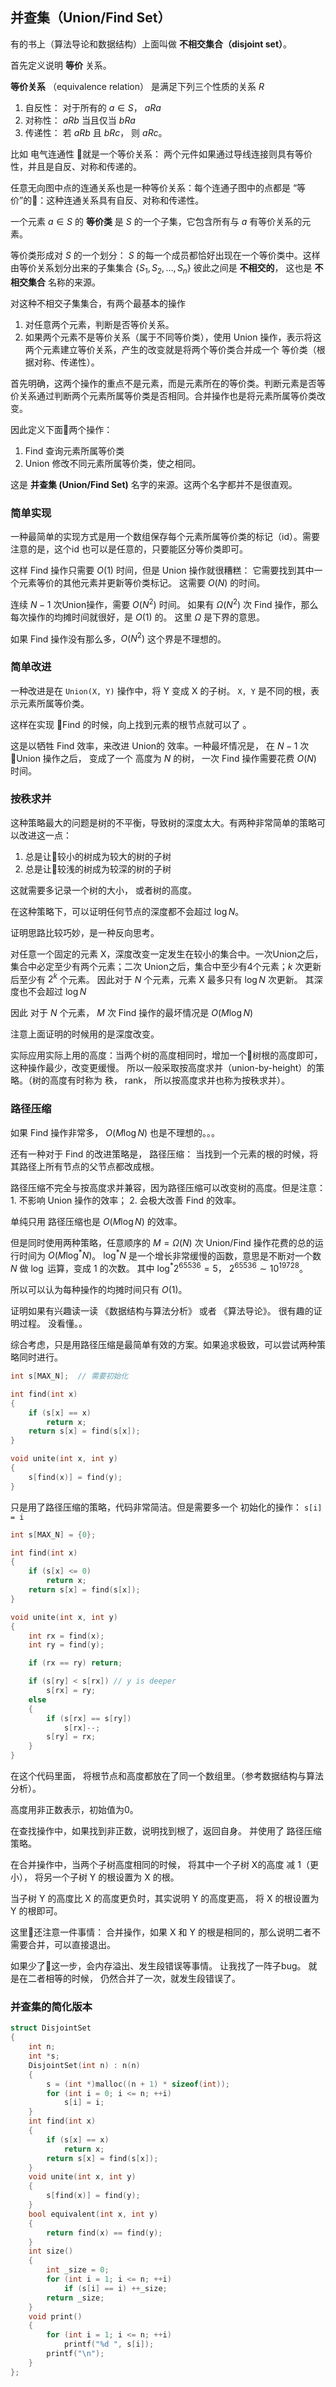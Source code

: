 

## 并查集（Union/Find Set）

有的书上（算法导论和数据结构）上面叫做 **不相交集合（disjoint set）**。

首先定义说明 **等价** 关系。

**等价关系** （equivalence relation） 是满足下列三个性质的关系 $R$

1. 自反性： 对于所有的 $a \in S$， $aRa$
2. 对称性： $aRb$ 当且仅当 $bRa$
3. 传递性： 若 $aRb$ 且 $bRc$， 则 $aRc$。

比如 电气连通性 就是一个等价关系： 两个元件如果通过导线连接则具有等价性，并且是自反、对称和传递的。

任意无向图中点的连通关系也是一种等价关系：每个连通子图中的点都是 “等价”的：这种连通关系具有自反、对称和传递性。

一个元素 $a\in S$ 的 **等价类** 是 $S$ 的一个子集，它包含所有与 $a$ 有等价关系的元素。

等价类形成对 $S$ 的一个划分： $S$ 的每一个成员都恰好出现在一个等价类中。这样由等价关系划分出来的子集集合 $\{S_1, S_2, \dots, S_n\}$ 彼此之间是 **不相交的**， 这也是 **不相交集合** 名称的来源。

对这种不相交子集集合，有两个最基本的操作

1. 对任意两个元素，判断是否等价关系。
2. 如果两个元素不是等价关系（属于不同等价类），使用 Union 操作，表示将这两个元素建立等价关系，产生的改变就是将两个等价类合并成一个 等价类（根据对称、传递性）。

首先明确，这两个操作的重点不是元素，而是元素所在的等价类。判断元素是否等价关系通过判断两个元素所属等价类是否相同。合并操作也是将元素所属等价类改变。

因此定义下面两个操作：

1. Find 查询元素所属等价类
2. Union 修改不同元素所属等价类，使之相同。

这是 **并查集 (Union/Find Set)** 名字的来源。这两个名字都并不是很直观。

### 简单实现

一种最简单的实现方式是用一个数组保存每个元素所属等价类的标记（id）。需要注意的是，这个id 也可以是任意的，只要能区分等价类即可。

这样 Find 操作只需要 $O(1)$ 时间，但是 Union 操作就很糟糕： 它需要找到其中一个元素等价的其他元素并更新等价类标记。 这需要 $O(N)$ 的时间。

连续 $N - 1$ 次Union操作，需要 $O(N^2)$ 时间。 如果有 $\Omega (N^2)$ 次 Find 操作，那么每次操作的均摊时间就很好，是 $O(1)$ 的。 这里 $\Omega$ 是下界的意思。

如果 Find 操作没有那么多，$O(N^2)$ 这个界是不理想的。

### 简单改进

一种改进是在 `Union(X, Y)` 操作中，将 Y 变成 X 的子树。 `X, Y` 是不同的根，表示元素所属等价类。 

这样在实现 Find 的时候，向上找到元素的根节点就可以了 。

这是以牺牲 Find 效率，来改进 Union的 效率。一种最坏情况是， 在 $N - 1$ 次 Union 操作之后， 变成了一个 高度为 $N$ 的树， 一次 Find 操作需要花费 $O(N)$ 时间。


### 按秩求并

这种策略最大的问题是树的不平衡，导致树的深度太大。有两种非常简单的策略可以改进这一点：

1. 总是让较小的树成为较大的树的子树
2. 总是让较浅的树成为较深的树的子树

这就需要多记录一个树的大小， 或者树的高度。

在这种策略下，可以证明任何节点的深度都不会超过 $\log N$。

证明思路比较巧妙，是一种反向思考。

对任意一个固定的元素 X，深度改变一定发生在较小的集合中。一次Union之后，集合中必定至少有两个元素；二次 Union之后，集合中至少有4个元素；$k$ 次更新后至少有 $2^k$ 个元素。 因此对于 $N$ 个元素，元素 X 最多只有 $\log N$ 次更新。 其深度也不会超过 $\log N$

因此 对于 $N$ 个元素， $M$ 次 Find 操作的最坏情况是 $O(M\log N)$

注意上面证明的时候用的是深度改变。

实际应用实际上用的高度：当两个树的高度相同时，增加一个树根的高度即可，这种操作最少，改变更缓慢。 所以一般采取按高度求并（union-by-height）的策略。（树的高度有时称为 秩， rank， 所以按高度求并也称为按秩求并）。

### 路径压缩

如果 Find 操作非常多， $O(M\log N)$ 也是不理想的。。。

还有一种对于 Find 的改进策略是， 路径压缩： 当找到一个元素的根的时候，将其路径上所有节点的父节点都改成根。

路径压缩不完全与按高度求并兼容，因为路径压缩可以改变树的高度。但是注意： 1. 不影响 Union 操作的效率； 2. 会极大改善 Find 的效率。

单纯只用 路径压缩也是 $O(M\log N)$ 的效率。

但是同时使用两种策略，任意顺序的 $M = \Omega(N)$ 次 Union/Find 操作花费的总的运行时间为 $O(M\log ^*N)$。 $\log^*N$ 是一个增长非常缓慢的函数，意思是不断对一个数 $N$ 做 $\log$ 运算，变成 1 的次数。 其中 $\log^*2^{65536} = 5$， $2^{65536}\sim 10^{19728}$。 

所以可以认为每种操作的均摊时间只有 $O(1)$。

证明如果有兴趣读一读 《数据结构与算法分析》 或者 《算法导论》。 很有趣的证明过程。 没看懂。。


综合考虑，只是用路径压缩是最简单有效的方案。如果追求极致，可以尝试两种策略同时进行。

```cpp
int s[MAX_N];  // 需要初始化

int find(int x)
{
    if (s[x] == x)
        return x;
    return s[x] = find(s[x]);
}

void unite(int x, int y)
{
    s[find(x)] = find(y);
}
```
只是用了路径压缩的策略，代码非常简洁。但是需要多一个 初始化的操作： `s[i] = i`


```cpp
int s[MAX_N] = {0};

int find(int x)
{
    if (s[x] <= 0)
        return x;
    return s[x] = find(s[x]);
}

void unite(int x, int y)
{
    int rx = find(x);
    int ry = find(y);

    if (rx == ry) return;

    if (s[ry] < s[rx]) // y is deeper
        s[rx] = ry;
    else
    {
        if (s[rx] == s[ry])
            s[rx]--;
        s[ry] = rx;
    }
}
```

在这个代码里面， 将根节点和高度都放在了同一个数组里。（参考数据结构与算法分析）。

高度用非正数表示，初始值为0。 

在查找操作中，如果找到非正数，说明找到根了，返回自身。 并使用了 路径压缩策略。

在合并操作中，当两个子树高度相同的时候， 将其中一个子树 X的高度 减 1（更小）， 将另一个子树 Y 的根设置为 X 的根。

当子树 Y 的高度比 X 的高度更负时，其实说明 Y 的高度更高， 将 X 的根设置为 Y 的根即可。

这里还注意一件事情： 合并操作，如果 X 和 Y 的根是相同的，那么说明二者不需要合并，可以直接退出。

如果少了这一步，会内存溢出、发生段错误等事情。 让我找了一阵子bug。 就是在二者相等的时候， 仍然合并了一次，就发生段错误了。



### 并查集的简化版本

```cpp
struct DisjointSet
{
    int n;
    int *s;
    DisjointSet(int n) : n(n)
    {
        s = (int *)malloc((n + 1) * sizeof(int));
        for (int i = 0; i <= n; ++i)
            s[i] = i;
    }
    int find(int x)
    {
        if (s[x] == x)
            return x;
        return s[x] = find(s[x]);
    }
    void unite(int x, int y)
    {
        s[find(x)] = find(y);
    }
    bool equivalent(int x, int y)
    {
        return find(x) == find(y);
    }
    int size()
    {
        int _size = 0;
        for (int i = 1; i <= n; ++i)
            if (s[i] == i) ++_size;
        return _size;
    }
    void print()
    {
        for (int i = 1; i <= n; ++i)
            printf("%d ", s[i]);
        printf("\n");
    }
};
```